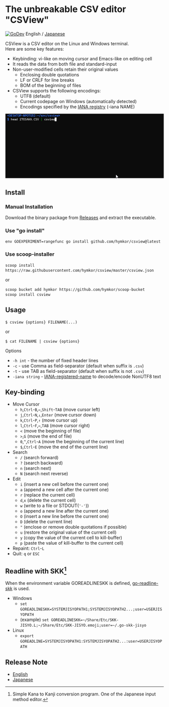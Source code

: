 The unbreakable CSV editor "CSView"
===================================
[![GoDev](https://pkg.go.dev/badge/github.com/hymkor/csview)](https://pkg.go.dev/github.com/hymkor/csview)
English / [Japanese](./README_ja.md)

CSView is a CSV editor on the Linux and Windows terminal.  
Here are some key features:

- Keybinding: vi-like on moving cursor and Emacs-like on editing cell
- It reads the data from both file and standard-input
- Non-user-modified cells retain their original values
    - Enclosing double quotations
    - LF or CRLF for line breaks
    - BOM of the beginning of files
- CSView supports the following encodings:
    - UTF8 (default)
    - Current codepage on Windows (automatically detected)
    - Encodings specified by the [IANA registry] (-iana NAME)

[IANA registry]: http://www.iana.org/assignments/character-sets/character-sets.xhtml

![image](./csview.gif)

Install
-------

### Manual Installation

Download the binary package from [Releases](https://github.com/hymkor/csview/releases) and extract the executable.

### Use "go install"

```
env GOEXPERIMENT=rangefunc go install github.com/hymkor/csview@latest
```

### Use scoop-installer

```
scoop install https://raw.githubusercontent.com/hymkor/csview/master/csview.json
```

or

```
scoop bucket add hymkor https://github.com/hymkor/scoop-bucket
scoop install csview
```

Usage
-----

```
$ csview {options} FILENAME(...)
```

or

```
$ cat FILENAME | csview {options}
```

Options

* `-h int` -  the number of fixed header lines
* `-c` - use Comma as field-separator (default when suffix is `.csv`)
* `-t` - use TAB as field-separator (default when suffix is not `.csv`)
* `-iana string` - [IANA-registered-name] to decode/encode NonUTF8 text

[IANA-registered-name]: https://www.iana.org/assignments/character-sets/character-sets.xhtml

Key-binding
-----------

* Move Cursor
    * `h`,`Ctrl`-`B`,`←`,`Shift`-`TAB` (move cursor left)
    * `j`,`Ctrl`-`N`,`↓`,`Enter` (move cursor down)
    * `k`,`Ctrl`-`P`,`↑` (move cursor up)
    * `l`,`Ctrl`-`F`,`←`,`TAB` (move cursor right)
    * `<` (move the beginning of file)
    * `>`,`G` (move the end of file)
    * `0`,`^`,`Ctrl`-`A` (move the beginning of the current line)
    * `$`,`Ctrl`-`E` (move the end of the current line)
* Search
    * `/` (search forward)
    * `?` (search backward)
    * `n` (search next)
    * `N` (search next reverse)
* Edit
    * `i` (insert a new cell before the current one)
    * `a` (append a new cell after the current one)
    * `r` (replace the current cell)
    * `d`,`x` (delete the current cell)
    * `w` (write to a file or STDOUT(`'-'`))
    * `o` (append a new line after the current one)
    * `O` (insert a new line before the current one)
    * `D` (delete the current line)
    * `"` (enclose or remove double quotations if possible)
    * `u` (restore the original value of the current cell)
    * `y` (copy the value of the current cell to kill-buffer)
    * `p` (paste the value of kill-buffer to the current cell)
* Repaint: `Ctrl`-`L`
* Quit: `q` or `ESC`

Readline with SKK[^SKK]
-----------------------

When the environment variable GOREADLINESKK is defined, [go-readline-skk] is used.

- Windows
    - `set GOREADLINESKK=SYSTEMJISYOPATH1;SYSTEMJISYOPATH2...;user=USERJISYOPATH`
    - (example) `set GOREADLINESKK=~/Share/Etc/SKK-JISYO.L;~/Share/Etc/SKK-JISYO.emoji;user=~/.go-skk-jisyo`
- Linux
    - `export GOREADLINE=SYSTEMJISYOPATH1:SYSTEMJISYOPATH2...:user=USERJISYOPATH`

[^SKK]: Simple Kana to Kanji conversion program. One of the Japanese input method editor.

[go-readline-skk]: https://github.com/nyaosorg/go-readline-skk

Release Note
------------

- [English](./release_note_en.md)
- [Japanese](./release_note_ja.md)
